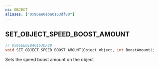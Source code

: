 ```yaml
---
ns: OBJECT
aliases: ["0x96ee0eba0163df80"]
---
```

## SET_OBJECT_SPEED_BOOST_AMOUNT

```c
// 0x96EE0EBA0163DF80
void SET_OBJECT_SPEED_BOOST_AMOUNT(Object object, int BoostAmount);
```

Sets the speed boost amount on the object

